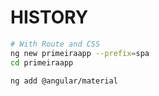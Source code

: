 # HISTORY

```bash
# With Route and CSS
ng new primeiraapp --prefix=spa
cd primeiraapp

ng add @angular/material
```

